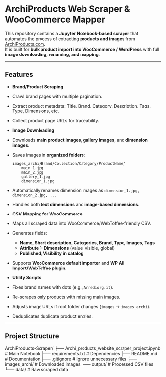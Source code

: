 # ArchiProducts Web Scraper & WooCommerce Mapper

This repository contains a **Jupyter Notebook-based scraper** that automates the process of extracting **products and images** from [ArchiProducts.com](https://www.archiproducts.com).  
It is built for **bulk product import into WooCommerce / WordPress** with full **image downloading, renaming, and mapping**.

---

##  Features

-  **Brand/Product Scraping**
  - Crawl brand pages with multiple pagination.
  - Extract product metadata: Title, Brand, Category, Description, Tags, Type, Dimensions, etc.
  - Collect product page URLs for traceability.

-  **Image Downloading**
  - Downloads **main product images**, **gallery images**, and **dimension images**.
  - Saves images in **organized folders**:
    ```
    images_archi/Brand/Collection/Category/ProductName/
        main_1.jpg
        main_2.jpg
        gallery_1.jpg
        dimension_1.jpg
    ```
  - Automatically renames dimension images as `dimension_1.jpg, dimension_2.jpg, ...`
  - Handles both **text dimensions** and **image-based dimensions**.

-  **CSV Mapping for WooCommerce**
  - Maps all scraped data into WooCommerce/WebToffee-friendly CSV.
  - Generates fields:
    - **Name, Short description, Categories, Brand, Type, Images, Tags**
    - **Attribute 1: Dimensions** (value, visible, global)
    - **Published, Visibility in catalog**
  - Supports **WooCommerce default importer** and **WP All Import/WebToffee plugin**.

-  **Utility Scripts**
  - Fixes brand names with dots (e.g., `Arrediorg.it`).
  - Re-scrapes only products with missing main images.
  - Adjusts image URLs if root folder changes (`images` → `images_archi`).
  - Deduplicates duplicate product entries.

---

##  Project Structure
ArchiProducts-Scraper/
├── Archi_products_website_scraper_project.ipynb # Main Notebook
├── requirements.txt # Dependencies
├── README.md # Documentation
├── .gitignore # Ignore unnecessary files
├── images_archi/ # Downloaded images 
├── output/ # Processed CSV files
└── data/ # Raw scraped data 
